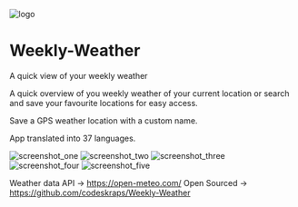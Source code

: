 ![logo](app/src/main/res/mipmap-xxxhdpi/ic_launcher.webp)

# Weekly-Weather

A quick view of your weekly weather

A quick overview of you weekly weather of your current location or search and save your favourite locations for easy access.

Save a GPS weather location with a custom name.

App translated into 37 languages.

![screenshot_one][screenshot_one]
![screenshot_two][screenshot_two]
![screenshot_three][screenshot_three]
![screenshot_four][screenshot_four]
![screenshot_five][screenshot_five]

[screenshot_one]: store_assets/Screenshot_20240109_145100.png
[screenshot_two]: store_assets/Screenshot_20240109_145124.png
[screenshot_three]: store_assets/Screenshot_20240109_145438.png
[screenshot_four]: store_assets/Screenshot_20240109_145033.png
[screenshot_five]: store_assets/Screenshot_20240109_145421.png

Weather data API -> https://open-meteo.com/
Open Sourced -> https://github.com/codeskraps/Weekly-Weather